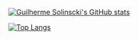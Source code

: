 [![Guilherme Solinscki's GitHub stats](https://github-readme-stats.vercel.app/api?username=guilhermeslk&theme=cobalt)](https://github.com/anuraghazra/github-readme-stats)


[![Top Langs](https://github-readme-stats.vercel.app/api/top-langs/?username=guilhermeslk&theme=cobalt&layout=compact&hide=blade,html)](https://github.com/anuraghazra/github-readme-stats)

